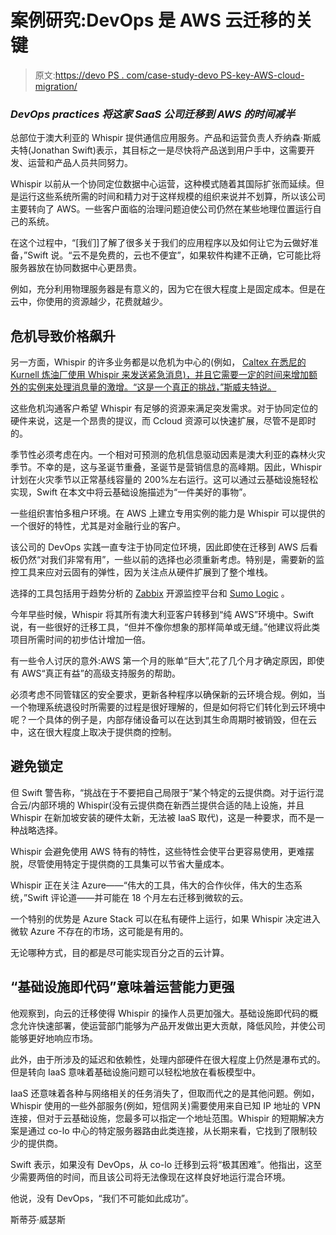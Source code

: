 # 案例研究:DevOps 是 AWS 云迁移的关键

> 原文:[https://devo PS . com/case-study-devo PS-key-AWS-cloud-migration/](https://devops.com/case-study-devops-key-aws-cloud-migration/)

### *DevOps practices 将这家 SaaS 公司迁移到 AWS 的时间减半*

总部位于澳大利亚的 Whispir 提供通信应用服务。产品和运营负责人乔纳森·斯威夫特(Jonathan Swift)表示，其目标之一是尽快将产品送到用户手中，这需要开发、运营和产品人员共同努力。

Whispir 以前从一个协同定位数据中心运营，这种模式随着其国际扩张而延续。但是运行这些系统所需的时间和精力对于这样规模的组织来说并不划算，所以该公司主要转向了 AWS。一些客户面临的治理问题迫使公司仍然在某些地理位置运行自己的系统。

在这个过程中，“[我们]了解了很多关于我们的应用程序以及如何让它为云做好准备，”Swift 说。“云不是免费的，云也不便宜”，如果软件构建不正确，它可能比将服务器放在协同数据中心更昂贵。

例如，充分利用物理服务器是有意义的，因为它在很大程度上是固定成本。但是在云中，你使用的资源越少，花费就越少。

## 危机导致价格飙升

另一方面，Whispir 的许多业务都是以危机为中心的(例如， [Caltex 在悉尼的 Kurnell 炼油厂使用 Whispir 来发送紧急消息)，并且它需要一定的时间来增加额外的实例来处理消息量的激增。“这是一个真正的挑战，”斯威夫特说。](http://www.whispir.com/stories/case-studies/caltex)

这些危机沟通客户希望 Whispir 有足够的资源来满足突发需求。对于协同定位的硬件来说，这是一个昂贵的提议，而 Ccloud 资源可以快速扩展，尽管不是即时的。

季节性必须考虑在内。一个相对可预测的危机信息驱动因素是澳大利亚的森林火灾季节。不幸的是，这与圣诞节重叠，圣诞节是营销信息的高峰期。因此，Whispir 计划在火灾季节以正常基线容量的 200%左右运行。这可以通过云基础设施轻松实现，Swift 在本文中将云基础设施描述为“一件美好的事物”。

一些组织害怕多租户环境。在 AWS 上建立专用实例的能力是 Whispir 可以提供的一个很好的特性，尤其是对金融行业的客户。

该公司的 DevOps 实践一直专注于协同定位环境，因此即使在迁移到 AWS 后看板仍然“对我们非常有用”，一些以前的选择也必须重新考虑。特别是，需要新的监控工具来应对云固有的弹性，因为关注点从硬件扩展到了整个堆栈。

选择的工具包括用于趋势分析的 [Zabbix](https://www.zabbix.com/) 开源监控平台和 [Sumo Logic](https://www.sumologic.com/) 。

今年早些时候，Whispir 将其所有澳大利亚客户转移到“纯 AWS”环境中。Swift 说，有一些很好的迁移工具，“但并不像你想象的那样简单或无缝。”他建议将此类项目所需时间的初步估计增加一倍。

有一些令人讨厌的意外:AWS 第一个月的账单“巨大”,花了几个月才确定原因，即使有 AWS“真正有益”的高级支持服务的帮助。

必须考虑不同管辖区的安全要求，更新各种程序以确保新的云环境合规。例如，当一个物理系统退役时所需要的过程是很好理解的，但是如何将它们转化到云环境中呢？一个具体的例子是，内部存储设备可以在达到其生命周期时被销毁，但在云中，这在很大程度上取决于提供商的控制。

## 避免锁定

但 Swift 警告称，“挑战在于不要把自己局限于”某个特定的云提供商。对于运行混合云/内部环境的 Whispir(没有云提供商在新西兰提供合适的陆上设施，并且 Whispir 在新加坡安装的硬件太新，无法被 IaaS 取代)，这是一种要求，而不是一种战略选择。

Whispir 会避免使用 AWS 特有的特性，这些特性会使平台更容易使用，更难摆脱，尽管使用特定于提供商的工具集可以节省大量成本。

Whispir 正在关注 Azure——“伟大的工具，伟大的合作伙伴，伟大的生态系统，”Swift 评论道——并可能在 18 个月左右迁移到微软的云。

一个特别的优势是 Azure Stack 可以在私有硬件上运行，如果 Whispir 决定进入微软 Azure 不存在的市场，这可能是有用的。

无论哪种方式，目的都是尽可能实现百分之百的云计算。

## “基础设施即代码”意味着运营能力更强

他观察到，向云的迁移使得 Whispir 的操作人员更加强大。基础设施即代码的概念允许快速部署，使运营部门能够为产品开发做出更大贡献，降低风险，并使公司能够更好地响应市场。

此外，由于所涉及的延迟和依赖性，处理内部硬件在很大程度上仍然是瀑布式的。但是转向 IaaS 意味着基础设施问题可以轻松地放在看板模型中。

IaaS 还意味着各种与网络相关的任务消失了，但取而代之的是其他问题。例如，Whispir 使用的一些外部服务(例如，短信网关)需要使用来自已知 IP 地址的 VPN 连接，但对于云基础设施，您最多可以指定一个地址范围。Whispir 的短期解决方案是通过 co-lo 中心的特定服务器路由此类连接，从长期来看，它找到了限制较少的提供商。

Swift 表示，如果没有 DevOps，从 co-lo 迁移到云将“极其困难”。他指出，这至少需要两倍的时间，而且该公司将无法像现在这样良好地运行混合环境。

他说，没有 DevOps，“我们不可能如此成功”。

斯蒂芬·威瑟斯